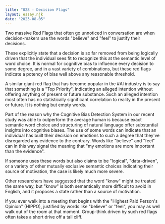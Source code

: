 ```yaml
---
title: "028 - Decision Flags"
layout: essay.njk
date: "2023-08-05"
---
```


Two massive Red Flags that often go unnoticed in conversation are when decision-makers use the words "believe" and "feel" to justify their decisions.

These explicitly state that a decision is so far removed from being logically driven that the individual sees fit to recognize this at the semantic level of word choice. It is normal for cognitive bias to influence every decision to some degree, and in a vast variety of combinations, but these red flags indicate a potency of bias well above any reasonable threshold.

A similar giant red flag that has become popular in the #AI industry is to say that something is a "Top Priority", indicating an alleged intention without offering anything of present or future substance. Such an alleged intention most often has no statistically significant correlation to reality in the present or future. It is nothing but empty words.

Part of the reason why the Cognitive Bias Detection System in our recent study was able to outperform the average human is because exact semantic word choice and structuring of natural language offer substantial insights into cognitive biases. The use of some words can indicate that an individual has built their decision on emotions to such a degree that they've disregarded any evidence to the contrary. Words like "believe" and "feel" can in this way signal the meaning that "my emotions are more important than the evidence".

If someone uses these words but also claims to be "logical", "data-driven", or a variety of other mutually exclusive semantic choices indicating their source of motivation, the case is likely much more severe.

Other researchers have suggested that the word "know" might be treated the same way, but "know" is both semantically more difficult to avoid in English, and it proposes a state rather than a source of motivation.

If you ever walk into a meeting that begins with the "Highest Paid Person's Opinion" (HIPPO), justified by words like "believe" or "feel", you may as well walk out of the room at that moment. Group-think driven by such red flags often takes a short drive off a tall cliff.